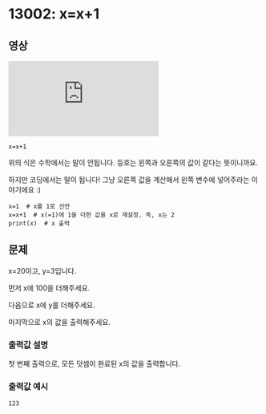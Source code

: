 # 13002: x=x+1

## 영상
<div class="video-wrapper">
    <iframe src="https://www.youtube.com/embed/7opx8TI9Vp8/?hl=ko&cc_lang_pref=ko&cc_load_policy=1" frameborder="0" allow="accelerometer; autoplay; clipboard-write; encrypted-media; gyroscope; picture-in-picture; web-share" allowfullscreen></iframe>
</div>

```
x=x+1
```
위의 식은 수학에서는 말이 안됩니다. 등호는 왼쪽과 오른쪽의 값이 같다는 뜻이니까요.

하지만 코딩에서는 말이 됩니다! 그냥 오른쪽 값을 계산해서 왼쪽 변수에 넣어주라는 이야기에요 :)

```
x=1  # x를 1로 선언
x=x+1  # x(=1)에 1을 더한 값을 x로 재설정. 즉, x는 2
print(x)  # x 출력
```

## 문제
x=20이고, y=3입니다.

먼저 x에 100을 더해주세요.

다음으로 x에 y를 더해주세요.

마지막으로 x의 값을 출력해주세요.

### 출력값 설명
첫 번째 출력으로, 모든 덧셈이 완료된 x의 값을 출력합니다.

### 출력값 예시
```
123
```
